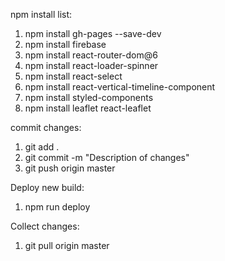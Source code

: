 npm install list:
1. npm install gh-pages --save-dev
2. npm install firebase
3. npm install react-router-dom@6
4. npm install react-loader-spinner
5. npm install react-select
6. npm install react-vertical-timeline-component 
7. npm install styled-components
8. npm install leaflet react-leaflet

commit changes:
1. git add .
2. git commit -m "Description of changes"
3. git push origin master

Deploy new build:
1. npm run deploy

Collect changes:
1. git pull origin master
